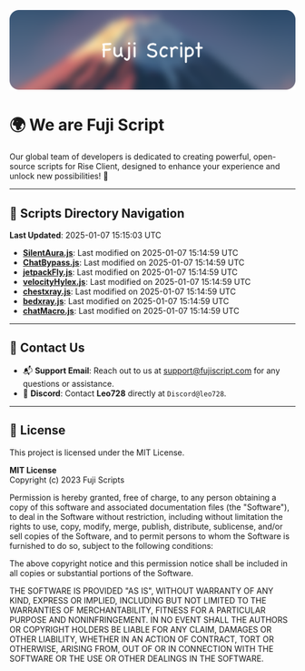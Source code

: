 ![Banner](.github/b.webp)

# 🌍 **We are Fuji Script**

Our global team of developers is dedicated to creating powerful, open-source scripts for Rise Client, designed to enhance your experience and unlock new possibilities! 🌟

---
<!-- SCRIPTS_NAVIGATION_START -->
## 📂 **Scripts Directory Navigation**

**Last Updated**: 2025-01-07 15:15:03 UTC

- **[SilentAura.js](scripts/SilentAura.js)**: Last modified on 2025-01-07 15:14:59 UTC
- **[ChatBypass.js](scripts/ChatBypass.js)**: Last modified on 2025-01-07 15:14:59 UTC
- **[jetpackFly.js](scripts/jetpackFly.js)**: Last modified on 2025-01-07 15:14:59 UTC
- **[velocityHylex.js](scripts/velocityHylex.js)**: Last modified on 2025-01-07 15:14:59 UTC
- **[chestxray.js](scripts/chestxray.js)**: Last modified on 2025-01-07 15:14:59 UTC
- **[bedxray.js](scripts/bedxray.js)**: Last modified on 2025-01-07 15:14:59 UTC
- **[chatMacro.js](scripts/chatMacro.js)**: Last modified on 2025-01-07 15:14:59 UTC

<!-- SCRIPTS_NAVIGATION_END -->

---

## 💬 **Contact Us**  
- 📬 **Support Email**: Reach out to us at [support@fujiscript.com](mailto:support@fujiscript.com) for any questions or assistance.  
- 💬 **Discord**: Contact **Leo728** directly at `Discord@leo728`.

---

## 📜 **License**

This project is licensed under the MIT License.  

**MIT License**  
Copyright (c) 2023 Fuji Scripts  

Permission is hereby granted, free of charge, to any person obtaining a copy of this software and associated documentation files (the "Software"), to deal in the Software without restriction, including without limitation the rights to use, copy, modify, merge, publish, distribute, sublicense, and/or sell copies of the Software, and to permit persons to whom the Software is furnished to do so, subject to the following conditions:  

The above copyright notice and this permission notice shall be included in all copies or substantial portions of the Software.  

THE SOFTWARE IS PROVIDED "AS IS", WITHOUT WARRANTY OF ANY KIND, EXPRESS OR IMPLIED, INCLUDING BUT NOT LIMITED TO THE WARRANTIES OF MERCHANTABILITY, FITNESS FOR A PARTICULAR PURPOSE AND NONINFRINGEMENT. IN NO EVENT SHALL THE AUTHORS OR COPYRIGHT HOLDERS BE LIABLE FOR ANY CLAIM, DAMAGES OR OTHER LIABILITY, WHETHER IN AN ACTION OF CONTRACT, TORT OR OTHERWISE, ARISING FROM, OUT OF OR IN CONNECTION WITH THE SOFTWARE OR THE USE OR OTHER DEALINGS IN THE SOFTWARE.  
